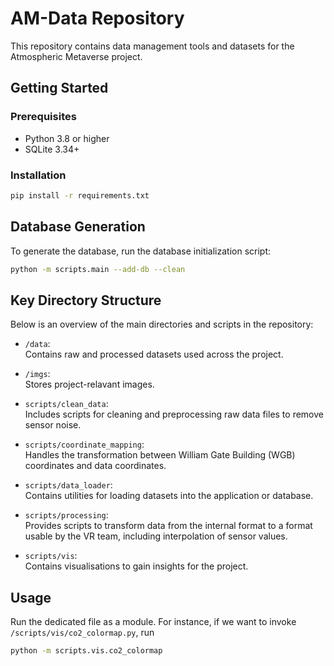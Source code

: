 # AM-Data Repository

This repository contains data management tools and datasets for the Atmospheric Metaverse project. 

## Getting Started

### Prerequisites

- Python 3.8 or higher
- SQLite 3.34+

### Installation

```bash
pip install -r requirements.txt
```

## Database Generation

To generate the database, run the database initialization script:

```bash
python -m scripts.main --add-db --clean
```

## Key Directory Structure

Below is an overview of the main directories and scripts in the repository:

- `/data`:  
    Contains raw and processed datasets used across the project.

- `/imgs`:  
    Stores project-relavant images.

- `scripts/clean_data`:  
    Includes scripts for cleaning and preprocessing raw data files to remove sensor noise.

- `scripts/coordinate_mapping`:  
    Handles the transformation between William Gate Building (WGB) coordinates and data coordinates.

- `scripts/data_loader`:  
    Contains utilities for loading datasets into the application or database.

- `scripts/processing`:  
    Provides scripts to transform data from the internal format to a format usable by the VR team, including interpolation of sensor values.

- `scripts/vis`:  
    Contains visualisations to gain insights for the project.

## Usage

Run the dedicated file as a module. For instance, if we want to invoke `/scripts/vis/co2_colormap.py`, run

```bash
python -m scripts.vis.co2_colormap
```
